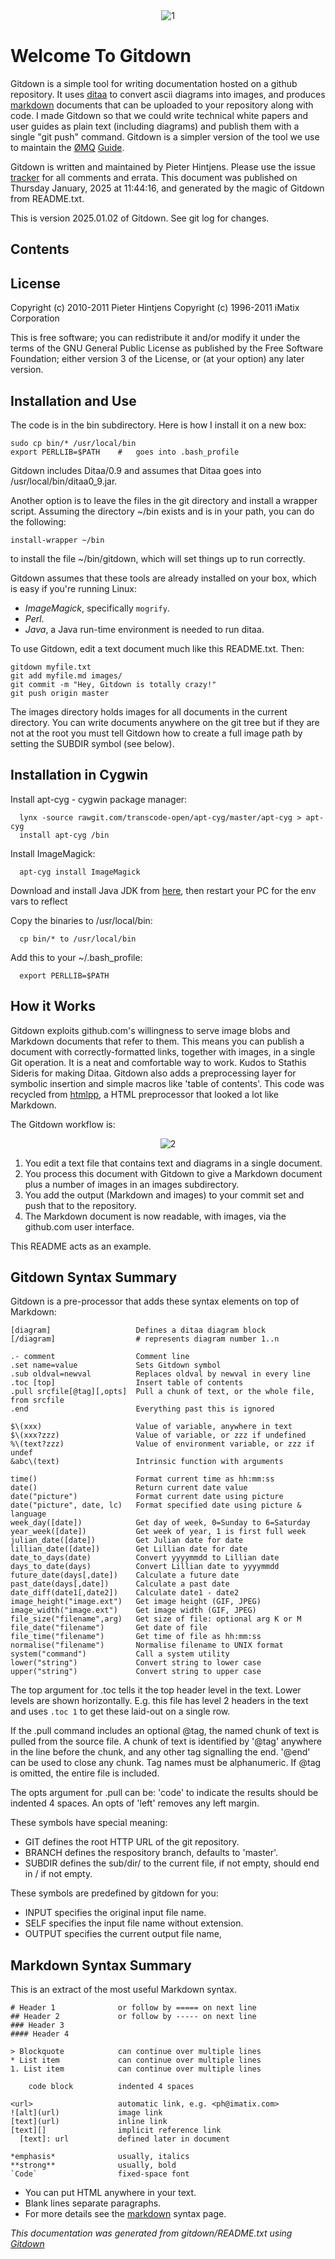 
<center>
<img src="https://github.com/imatix/gitdown/raw/master/images/README_1.png" alt="1">
</center>

Welcome To Gitdown
==================

Gitdown is a simple tool for writing documentation hosted on a github repository.  It uses [ditaa][] to convert ascii diagrams into images, and produces [markdown][] documents that can be uploaded to your repository along with code.  I made Gitdown so that we could write technical white papers and user guides as plain text (including diagrams) and publish them with a single "git push" command.  Gitdown is a simpler version of the tool we use to maintain the [ØMQ][zeromq] [Guide][zguide].

Gitdown is written and maintained by Pieter Hintjens.  Please use the issue [tracker][] for all comments and errata.  This document was published on Thursday January, 2025 at 11:44:16, and generated by the magic of Gitdown from README.txt.

This is version 2025.01.02 of Gitdown.
See git log for changes.

Contents
--------


License
-------

Copyright (c) 2010-2011 Pieter Hintjens
Copyright (c) 1996-2011 iMatix Corporation

This is free software; you can redistribute it and/or modify it under the terms of the GNU General Public License as published by the Free Software Foundation; either version 3 of the License, or (at your option) any later version.

Installation and Use
--------------------

The code is in the bin subdirectory.  Here is how I install it on a new box:

    sudo cp bin/* /usr/local/bin
    export PERLLIB=$PATH    #   goes into .bash_profile

Gitdown includes Ditaa/0.9 and assumes that Ditaa goes into /usr/local/bin/ditaa0_9.jar.

Another option is to leave the files in the git directory and install a wrapper script. 
Assuming the directory ~/bin exists and is in your path, you can do the following:

    install-wrapper ~/bin

to install the file ~/bin/gitdown, which will set things up to run correctly. 

Gitdown assumes that these tools are already installed on your box, which is easy if you're running Linux:

* *ImageMagick*, specifically `mogrify`.
* *Perl*.
* *Java*, a Java run-time environment is needed to run ditaa.

To use Gitdown, edit a text document much like this README.txt.  Then:

    gitdown myfile.txt
    git add myfile.md images/
    git commit -m "Hey, Gitdown is totally crazy!"
    git push origin master

The images directory holds images for all documents in the current directory.  You can write documents anywhere on the git tree but if they are not at the root you must tell Gitdown how to create a full image path by setting the SUBDIR symbol (see below).


Installation in Cygwin
----------------------

Install apt-cyg - cygwin package manager:

      lynx -source rawgit.com/transcode-open/apt-cyg/master/apt-cyg > apt-cyg
      install apt-cyg /bin

Install ImageMagick:

      apt-cyg install ImageMagick
      
Download and install Java JDK from [here](http://www.oracle.com/technetwork/java/javase/downloads/index.html), then restart your PC for the env vars to reflect

Copy the binaries to /usr/local/bin:

      cp bin/* to /usr/local/bin

Add this to your ~/.bash_profile:

      export PERLLIB=$PATH
    

How it Works
------------

Gitdown exploits github.com's willingness to serve image blobs and Markdown documents that refer to them.  This means you can publish a document with correctly-formatted links, together with images, in a single Git operation.  It is a neat and comfortable way to work.  Kudos to Stathis Sideris for making Ditaa.  Gitdown also adds a preprocessing layer for symbolic insertion and simple macros like 'table of contents'.  This code was recycled from [htmlpp](https://imatix-legacy.github.io/htmlpp/), a HTML preprocessor that looked a lot like Markdown.

The Gitdown workflow is:

<center>
<img src="https://github.com/imatix/gitdown/raw/master/images/README_2.png" alt="2">
</center>

1. You edit a text file that contains text and diagrams in a single document.
2. You process this document with Gitdown to give a Markdown document plus a number of images in an images subdirectory.
3. You add the output (Markdown and images) to your commit set and push that to the repository.
4. The Markdown document is now readable, with images, via the github.com user interface.

This README acts as an example.

Gitdown Syntax Summary
---------------------

Gitdown is a pre-processor that adds these syntax elements on top of Markdown:

    [diagram]                   Defines a ditaa diagram block
    [/diagram]                  # represents diagram number 1..n

    .- comment                  Comment line
    .set name=value             Sets Gitdown symbol
    .sub oldval=newval          Replaces oldval by newval in every line
    .toc [top]                  Insert table of contents
    .pull srcfile[@tag][,opts]  Pull a chunk of text, or the whole file, from srcfile
    .end                        Everything past this is ignored

    $\(xxx)                     Value of variable, anywhere in text
    $\(xxx?zzz)                 Value of variable, or zzz if undefined
    %\(text?zzz)                Value of environment variable, or zzz if undef
    &abc\(text)                 Intrinsic function with arguments

    time()                      Format current time as hh:mm:ss
    date()                      Return current date value
    date("picture")             Format current date using picture
    date("picture", date, lc)   Format specified date using picture & language
    week_day([date])            Get day of week, 0=Sunday to 6=Saturday
    year_week([date])           Get week of year, 1 is first full week
    julian_date([date])         Get Julian date for date
    lillian_date([date])        Get Lillian date for date
    date_to_days(date)          Convert yyyymmdd to Lillian date
    days_to_date(days)          Convert Lillian date to yyyymmdd
    future_date(days[,date])    Calculate a future date
    past_date(days[,date])      Calculate a past date
    date_diff(date1[,date2])    Calculate date1 - date2
    image_height("image.ext")   Get image height (GIF, JPEG)
    image_width("image.ext")    Get image width (GIF, JPEG)
    file_size("filename",arg)   Get size of file: optional arg K or M
    file_date("filename")       Get date of file
    file_time("filename")       Get time of file as hh:mm:ss
    normalise("filename")       Normalise filename to UNIX format
    system("command")           Call a system utility
    lower("string")             Convert string to lower case
    upper("string")             Convert string to upper case

The top argument for .toc tells it the top header level in the text. Lower levels are shown horizontally.  E.g. this file has level 2 headers in the text and uses `.toc 1` to get these laid-out on a single row.

If the .pull command includes an optional @tag, the named chunk of text is pulled from the source file.
A chunk of text is identified by '@tag' anywhere in the line before the chunk, and any other tag signalling the end. '@end' can be used to close any chunk. Tag names must be alphanumeric.
If @tag is omitted, the entire file is included.

The opts argument for .pull can be: 'code' to indicate the results should be indented 4 spaces.
An opts of 'left' removes any left margin.


These symbols have special meaning:

* GIT defines the root HTTP URL of the git repository.
* BRANCH defines the respository branch, defaults to 'master'.
* SUBDIR defines the sub/dir/ to the current file, if not empty, should end in / if not empty.

These symbols are predefined by gitdown for you:

* INPUT specifies the original input file name.
* SELF specifies the input file name without extension.
* OUTPUT specifies the current output file name,

Markdown Syntax Summary
-----------------------

This is an extract of the most useful Markdown syntax.

    # Header 1              or follow by ===== on next line
    ## Header 2             or follow by ----- on next line
    ### Header 3
    #### Header 4

    > Blockquote            can continue over multiple lines
    * List item             can continue over multiple lines
    1. List item            can continue over multiple lines

        code block          indented 4 spaces

    <url>                   automatic link, e.g. <ph@imatix.com>
    ![alt](url)             image link
    [text](url)             inline link
    [text][]                implicit reference link
      [text]: url           defined later in document

    *emphasis*              usually, italics
    **strong**              usually, bold
    `Code`                  fixed-space font

* You can put HTML anywhere in your text.
* Blank lines separate paragraphs.
* For more details see the [markdown][] syntax page.

[zeromq]:       http://www.zeromq.com
[zguide]:       http://zguide.zeromq.org
[tracker]:      https://github.com/imatix/gitdown/issues
[markdown]:     http://daringfireball.net/projects/markdown/syntax
[ditaa]:        http://ditaa.org

_This documentation was generated from gitdown/README.txt using [Gitdown](https://github.com/zeromq/gitdown)_
